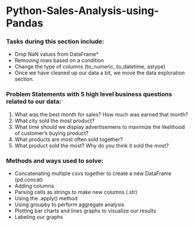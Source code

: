 # Python-Sales-Analysis-using-Pandas
### Tasks during this section include:
* Drop NaN values from DataFrame*
* Removing rows based on a condition
* Change the type of columns (to_numeric, to_datetime, astype) 
* Once we have cleaned up our data a bit, we move the data exploration section. 

### Problem Statements with 5 high level business questions related to our data:
1. What was the best month for sales? How much was earned that month?
2. What city sold the most product?
3. What time should we display advertisemens to maximize the likelihood of customer’s buying product?
4. What products are most often sold together?
5. What product sold the most? Why do you think it sold the most?

### Methods and ways used to solve:
* Concatenating multiple csvs together to create a new DataFrame (pd.concat)
* Adding columns
* Parsing cells as strings to make new columns (.str)
* Using the .apply() method
* Using groupby to perform aggregate analysis
* Plotting bar charts and lines graphs to visualize our results
* Labeling our graphs
